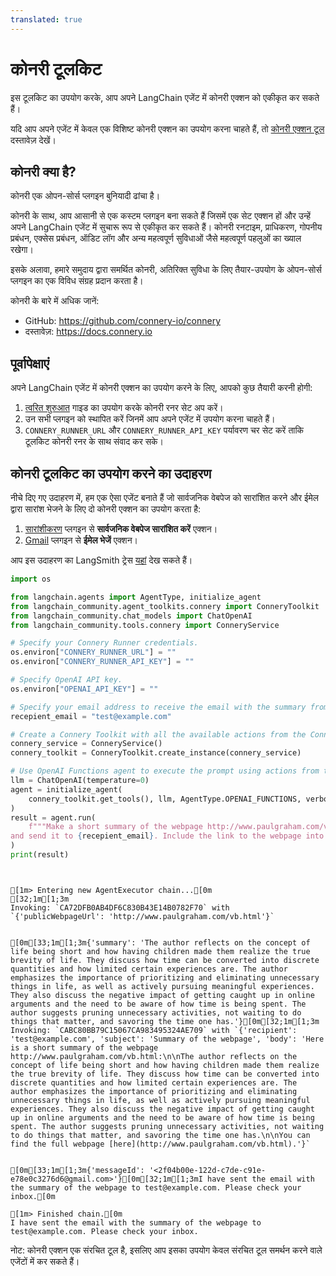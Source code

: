 ```yaml
---
translated: true
---
```


# कोनरी टूलकिट

इस टूलकिट का उपयोग करके, आप अपने LangChain एजेंट में कोनरी एक्शन को एकीकृत कर सकते हैं।

यदि आप अपने एजेंट में केवल एक विशिष्ट कोनरी एक्शन का उपयोग करना चाहते हैं,
तो [कोनरी एक्शन टूल](/docs/integrations/tools/connery) दस्तावेज़ देखें।

## कोनरी क्या है?

कोनरी एक ओपन-सोर्स प्लगइन बुनियादी ढांचा है।

कोनरी के साथ, आप आसानी से एक कस्टम प्लगइन बना सकते हैं जिसमें एक सेट एक्शन हों और उन्हें अपने LangChain एजेंट में सुचारू रूप से एकीकृत कर सकते हैं।
कोनरी रनटाइम, प्राधिकरण, गोपनीय प्रबंधन, एक्सेस प्रबंधन, ऑडिट लॉग और अन्य महत्वपूर्ण सुविधाओं जैसे महत्वपूर्ण पहलुओं का ख्याल रखेगा।

इसके अलावा, हमारे समुदाय द्वारा समर्थित कोनरी, अतिरिक्त सुविधा के लिए तैयार-उपयोग के ओपन-सोर्स प्लगइन का एक विविध संग्रह प्रदान करता है।

कोनरी के बारे में अधिक जानें:

- GitHub: https://github.com/connery-io/connery
- दस्तावेज़: https://docs.connery.io

## पूर्वापेक्षाएं

अपने LangChain एजेंट में कोनरी एक्शन का उपयोग करने के लिए, आपको कुछ तैयारी करनी होगी:

1. [त्वरित शुरुआत](https://docs.connery.io/docs/runner/quick-start/) गाइड का उपयोग करके कोनरी रनर सेट अप करें।
2. उन सभी प्लगइन को स्थापित करें जिनमें आप अपने एजेंट में उपयोग करना चाहते हैं।
3. `CONNERY_RUNNER_URL` और `CONNERY_RUNNER_API_KEY` पर्यावरण चर सेट करें ताकि टूलकिट कोनरी रनर के साथ संवाद कर सके।

## कोनरी टूलकिट का उपयोग करने का उदाहरण

नीचे दिए गए उदाहरण में, हम एक ऐसा एजेंट बनाते हैं जो सार्वजनिक वेबपेज को सारांशित करने और ईमेल द्वारा सारांश भेजने के लिए दो कोनरी एक्शन का उपयोग करता है:

1. [सारांशीकरण](https://github.com/connery-io/summarization-plugin) प्लगइन से **सार्वजनिक वेबपेज सारांशित करें** एक्शन।
2. [Gmail](https://github.com/connery-io/gmail) प्लगइन से **ईमेल भेजें** एक्शन।

आप इस उदाहरण का LangSmith ट्रेस [यहां](https://smith.langchain.com/public/4af5385a-afe9-46f6-8a53-57fe2d63c5bc/r) देख सकते हैं।

```python
import os

from langchain.agents import AgentType, initialize_agent
from langchain_community.agent_toolkits.connery import ConneryToolkit
from langchain_community.chat_models import ChatOpenAI
from langchain_community.tools.connery import ConneryService

# Specify your Connery Runner credentials.
os.environ["CONNERY_RUNNER_URL"] = ""
os.environ["CONNERY_RUNNER_API_KEY"] = ""

# Specify OpenAI API key.
os.environ["OPENAI_API_KEY"] = ""

# Specify your email address to receive the email with the summary from example below.
recepient_email = "test@example.com"

# Create a Connery Toolkit with all the available actions from the Connery Runner.
connery_service = ConneryService()
connery_toolkit = ConneryToolkit.create_instance(connery_service)

# Use OpenAI Functions agent to execute the prompt using actions from the Connery Toolkit.
llm = ChatOpenAI(temperature=0)
agent = initialize_agent(
    connery_toolkit.get_tools(), llm, AgentType.OPENAI_FUNCTIONS, verbose=True
)
result = agent.run(
    f"""Make a short summary of the webpage http://www.paulgraham.com/vb.html in three sentences
and send it to {recepient_email}. Include the link to the webpage into the body of the email."""
)
print(result)
```

```output


[1m> Entering new AgentExecutor chain...[0m
[32;1m[1;3m
Invoking: `CA72DFB0AB4DF6C830B43E14B0782F70` with `{'publicWebpageUrl': 'http://www.paulgraham.com/vb.html'}`


[0m[33;1m[1;3m{'summary': 'The author reflects on the concept of life being short and how having children made them realize the true brevity of life. They discuss how time can be converted into discrete quantities and how limited certain experiences are. The author emphasizes the importance of prioritizing and eliminating unnecessary things in life, as well as actively pursuing meaningful experiences. They also discuss the negative impact of getting caught up in online arguments and the need to be aware of how time is being spent. The author suggests pruning unnecessary activities, not waiting to do things that matter, and savoring the time one has.'}[0m[32;1m[1;3m
Invoking: `CABC80BB79C15067CA983495324AE709` with `{'recipient': 'test@example.com', 'subject': 'Summary of the webpage', 'body': 'Here is a short summary of the webpage http://www.paulgraham.com/vb.html:\n\nThe author reflects on the concept of life being short and how having children made them realize the true brevity of life. They discuss how time can be converted into discrete quantities and how limited certain experiences are. The author emphasizes the importance of prioritizing and eliminating unnecessary things in life, as well as actively pursuing meaningful experiences. They also discuss the negative impact of getting caught up in online arguments and the need to be aware of how time is being spent. The author suggests pruning unnecessary activities, not waiting to do things that matter, and savoring the time one has.\n\nYou can find the full webpage [here](http://www.paulgraham.com/vb.html).'}`


[0m[33;1m[1;3m{'messageId': '<2f04b00e-122d-c7de-c91e-e78e0c3276d6@gmail.com>'}[0m[32;1m[1;3mI have sent the email with the summary of the webpage to test@example.com. Please check your inbox.[0m

[1m> Finished chain.[0m
I have sent the email with the summary of the webpage to test@example.com. Please check your inbox.
```

नोट: कोनरी एक्शन एक संरचित टूल है, इसलिए आप इसका उपयोग केवल संरचित टूल समर्थन करने वाले एजेंटों में कर सकते हैं।
